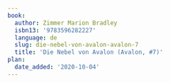 ```yaml
---
book:
  author: Zimmer Marion Bradley
  isbn13: '9783596282227'
  language: de
  slug: die-nebel-von-avalon-avalon-7
  title: 'Die Nebel von Avalon (Avalon, #7)'
plan:
  date_added: '2020-10-04'
---
```

